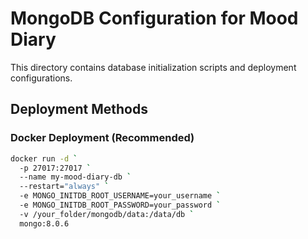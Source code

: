 # MongoDB Configuration for Mood Diary

This directory contains database initialization scripts and deployment configurations.

## Deployment Methods

### Docker Deployment (Recommended)
```bash
docker run -d `
  -p 27017:27017 `
  --name my-mood-diary-db `
  --restart="always" `
  -e MONGO_INITDB_ROOT_USERNAME=your_username `
  -e MONGO_INITDB_ROOT_PASSWORD=your_password `
  -v /your_folder/mongodb/data:/data/db `
  mongo:8.0.6
```